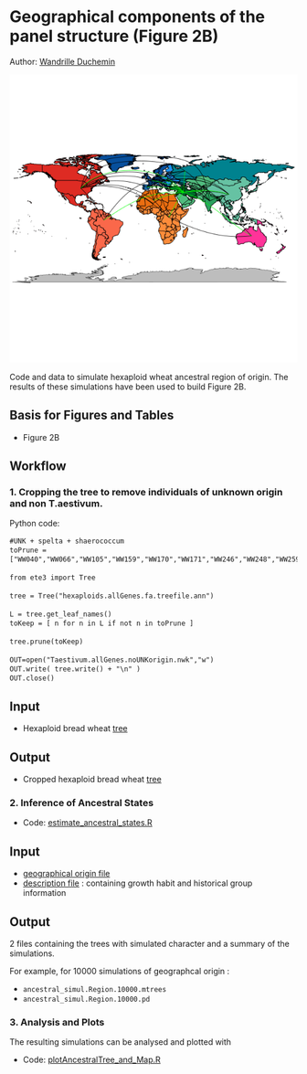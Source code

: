 # Geographical components of the panel structure (Figure 2B)

Author: [Wandrille Duchemin](mailto:wandrille.duchemin@inra.fr)

![Figure2B](Figure/Figure2B.png)

Code and data to simulate hexaploid wheat ancestral region of origin.
The results of these simulations have been used to build Figure 2B.

## Basis for Figures and Tables
* Figure 2B

## Workflow

### 1. Cropping the tree to remove individuals of unknown origin and non T.aestivum.

Python code:
```
#UNK + spelta + shaerococcum
toPrune = ["WW040","WW066","WW105","WW159","WW170","WW171","WW246","WW248","WW259","WW266","WW240","WW241"]

from ete3 import Tree

tree = Tree("hexaploids.allGenes.fa.treefile.ann")

L = tree.get_leaf_names()
toKeep = [ n for n in L if not n in toPrune ]

tree.prune(toKeep)

OUT=open("Taestivum.allGenes.noUNKorigin.nwk","w")
OUT.write( tree.write() + "\n" )
OUT.close()

```

## Input

 * Hexaploid bread wheat [tree](hexaploids.allGenes.fa.treefile.ann)


## Output

 * Cropped hexaploid bread wheat [tree](Taestivum.allGenes.noUNKorigin.nwk)


### 2. Inference of Ancestral States


* Code: [estimate_ancestral_states.R](estimate_ancestral_states.R)

## Input

 * [geographical origin file](speciesOrigin.csv)
 * [description file](../monophyly_permutation/Sup_487samples.csv) : containing growth habit and historical group information

## Output

2 files containing the trees with simulated character and a summary of the simulations.

For example, for 10000 simulations of geographcal origin :
 * `ancestral_simul.Region.10000.mtrees`
 * `ancestral_simul.Region.10000.pd`


### 3. Analysis and Plots

The resulting simulations can be analysed and plotted with 

* Code: [plotAncestralTree_and_Map.R](plotAncestralTree_and_Map.R)
